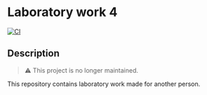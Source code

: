 # Laboratory work 4

[![CI](https://github.com/emilyseville7cfg/mono-laboratorywork4/actions/workflows/ci.yml/badge.svg)](https://github.com/emilyseville7cfg/mono-laboratorywork4/actions/workflows/ci.yml)

## Description

> ⚠️ This project is no longer maintained.

This repository contains laboratory work made for another person.
